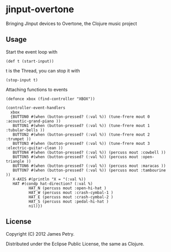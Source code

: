 # jinput-overtone

Bringing JInput devices to Overtone, the Clojure music project

## Usage

Start the event loop with

    (def t (start-input))
    
t is the Thread, you can stop it with

    (stop-input t)

Attaching functions to events

    (defonce xbox (find-controller "XBOX"))

    (controller-event-handlers
      xbox
      {BUTTON0 #(when (button-pressed? (:val %)) (tune-frere mout 0 :acoustic-grand-piano ))
       BUTTON1 #(when (button-pressed? (:val %)) (tune-frere mout 1 :tubular-bells ))
       BUTTON2 #(when (button-pressed? (:val %)) (tune-frere mout 2 :trumpet ))
       BUTTON3 #(when (button-pressed? (:val %)) (tune-frere mout 3 :electric-guitar-clean ))
       BUTTON4 #(when (button-pressed? (:val %)) (percuss mout :cowbell ))
       BUTTON5 #(when (button-pressed? (:val %)) (percuss mout :open-triangle ))
       BUTTON6 #(when (button-pressed? (:val %)) (percuss mout :maracas ))
       BUTTON7 #(when (button-pressed? (:val %)) (percuss mout :tambourine ))
       X-AXIS #(println "X = "(:val %))
       HAT #(condp hat-direction? (:val %)
              HAT_N (percuss mout :open-hi-hat )
              HAT_W (percuss mout :crash-cymbal-1 )
              HAT_E (percuss mout :crash-cymbal-2 )
              HAT_S (percuss mout :pedal-hi-hat )
              nil)})

## License

Copyright (C) 2012 James Petry.

Distributed under the Eclipse Public License, the same as Clojure.
